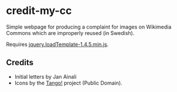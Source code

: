 credit-my-cc
============

Simple webpage for producing a complaint for images on Wikimedia Commons which are improperly reused (in Swedish).

Requires [jquery.loadTemplate-1.4.5.min.js](https://github.com/codepb/jquery-template).

## Credits
* Initial letters by Jan Ainali
* Icons by the [Tango!](http://tango.freedesktop.org/) project (Public Domain).
